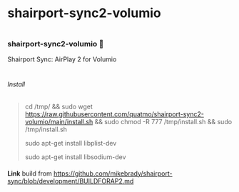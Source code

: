# shairport-sync2-volumio




```

```

### shairport-sync2-volumio 👋
Shairport Sync: AirPlay 2 for Volumio
#

###### Install
> cd /tmp/ && sudo wget https://raw.githubusercontent.com/quatmo/shairport-sync2-volumio/main/install.sh && sudo chmod -R 777 /tmp/install.sh && sudo /tmp/install.sh
> 
> sudo apt-get install libplist-dev
> 
> sudo apt-get install libsodium-dev
> 



####
**Link** build from https://github.com/mikebrady/shairport-sync/blob/development/BUILDFORAP2.md

